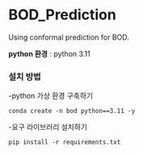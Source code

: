 # BOD_Prediction
Using conformal prediction for BOD.

**python 환경** : python 3.11

### 설치 방법

-python 가상 환경 구축하기

```
conda create -n bod python==3.11 -y
```

-요구 라이브러리 설치하기
```
pip install -r requirements.txt
```